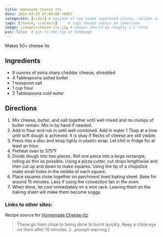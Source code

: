 ```yaml
---
title: Homemade Cheese Its
date: 2024-03-20 07:00:00 +0007 
categories: [sides] # maximum of two comma seperated values, recipes are organized in folders based on the category
tags: [cheese, crackers]     # tags should always be lowercase
image: \images\cheese-its.jpg # images should be roughly 2:1 ratio
pin: false  # pin to the top of homepage
---
```


Makes 50+ cheese its

## Ingredients

* 8 ounces of extra sharp cheddar cheese, shredded
* 4 Tablespoons salted butter
* 1 teaspoon salt
* 1 cup flour
* 2 Tablespoons cold water


## Directions

1. Mix cheese, butter, and salt together until well mixed and no clumps of butter remain. Mix in by hand if needed.
2. Add in flour and rub in until well combined. Add in water 1 Tbsp at a time until soft dough is achieved. It is okay if flecks of cheese are still visible.
3. Press into a disc and wrap tighly in plastic wrap. Let chill in fridge for at least an hour.
4. Preheat oven to 375&deg;F
5. Divide dough into two pieces. Roll one piece into a large rectangle, rolling as thin as possible. Using a pizza cutter, cut strips lengthwise and then cut up and down to make squares. Using the tip of a chopstick make small holes in the middle of each square.
6. Place squares close together on parchment lined baking sheet. Bake for around 15 minutes. Less if using the convection fan in the oven.
7. When done, let cool immediately on a wire rack. Leaving them on the baking sheet will make them become soggy.

### Links to other sites:
Recipe source for [Homemade Cheese-Itz](https://www.goodfoodstories.com/homemade-cheez-its/)

> These go from close to being done to burnt quickly. Keep a close eye on them after 10 minutes.
{: .prompt-warning }

